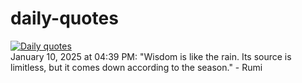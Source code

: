 # daily-quotes
[![Daily quotes](https://github.com/ceepu8/daily-quotes/actions/workflows/daily-quote.yml/badge.svg)](https://github.com/ceepu8/daily-quotes/actions/workflows/daily-quote.yml)<br/>
January 10, 2025 at 04:39 PM: "Wisdom is like the rain. Its source is limitless, but it comes down according to the season." - Rumi
